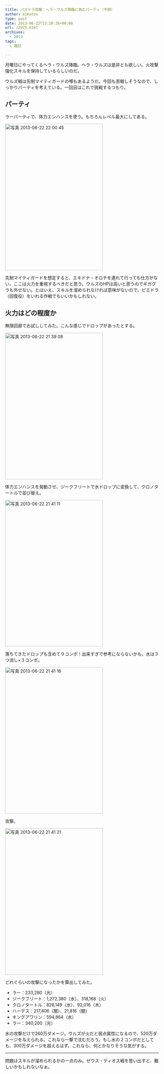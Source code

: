 ```yaml
---
title: パズドラ攻略：ヘラ・ウルズ降臨に挑むパーティ（予想）
author: eiKatou
type: post
date: 2013-06-22T13:20:26+00:00
url: /2925.html
archives:
  - 2013
tags:
  - 雑記

---
```

月曜日にやってくるヘラ・ウルズ降臨。ヘラ・ウルズは是非とも欲しい。火攻撃強化スキルを保持しているらしいのだ。

ウルズ戦は先制マイティガードの噂もあるようだ。今回も苦戦しそうなので、しっかりパーティを考えている。一回目はこれで挑戦するつもり。

## パーティ

ラーパーティで、体力エンハンスを使う。もちろんレベル最大にしてある。
  
[<img src="/blog/uploads/2013/06/37016ad8b2b7bf3e6b64f14069ea8599.jpg" alt="写真 2013-06-22 22 00 45" width="320" height="480" class="alignnone size-full wp-image-2934" srcset="/blog/uploads/2013/06/37016ad8b2b7bf3e6b64f14069ea8599.jpg 320w, /blog/uploads/2013/06/37016ad8b2b7bf3e6b64f14069ea8599-200x300.jpg 200w" sizes="(max-width: 320px) 100vw, 320px" />][1]

先制マイティガードを想定すると、エキドナ・オロチを連れて行っても仕方がない。ここは火力を重視するべきだと思う。ウルズのHPは高いと思うのでギガグラも外せない。とはいえ、スキルを溜められなければ意味がないので、ピエドラ（回復役）をいれる作戦でもいいかもしれない。

<!--more-->

## 火力はどの程度か

無限回廊でお試ししてみた。こんな感じでドロップがあったとする。
  
[<img src="/blog/uploads/2013/06/10e1c1057e995dc65ba9770dc3636757.jpg" alt="写真 2013-06-22 21 39 08" width="320" height="480" class="alignnone size-full wp-image-2929" srcset="/blog/uploads/2013/06/10e1c1057e995dc65ba9770dc3636757.jpg 320w, /blog/uploads/2013/06/10e1c1057e995dc65ba9770dc3636757-200x300.jpg 200w" sizes="(max-width: 320px) 100vw, 320px" />][2]

体力エンハンスを発動させ、ジークフリートで水ドロップに変換して、クロノタートルで並び替え。
  
[<img src="/blog/uploads/2013/06/fe20066ca9dcb63aeae53c615484e508.jpg" alt="写真 2013-06-22 21 41 11" width="320" height="480" class="alignnone size-full wp-image-2930" srcset="/blog/uploads/2013/06/fe20066ca9dcb63aeae53c615484e508.jpg 320w, /blog/uploads/2013/06/fe20066ca9dcb63aeae53c615484e508-200x300.jpg 200w" sizes="(max-width: 320px) 100vw, 320px" />][3]

落ちてきたドロップも含めて９コンボ！出来すぎで参考にならないかも。水は３つ消し×３コンボ。
  
[<img src="/blog/uploads/2013/06/d8b4331cf090edbbe304ce8ef6cd6d33.jpg" alt="写真 2013-06-22 21 41 16" width="320" height="480" class="alignnone size-full wp-image-2931" srcset="/blog/uploads/2013/06/d8b4331cf090edbbe304ce8ef6cd6d33.jpg 320w, /blog/uploads/2013/06/d8b4331cf090edbbe304ce8ef6cd6d33-200x300.jpg 200w" sizes="(max-width: 320px) 100vw, 320px" />][4]

攻撃。
  
[<img src="/blog/uploads/2013/06/d826544b9e51bf9a378b259798e69101.jpg" alt="写真 2013-06-22 21 41 21" width="320" height="480" class="alignnone size-full wp-image-2928" srcset="/blog/uploads/2013/06/d826544b9e51bf9a378b259798e69101.jpg 320w, /blog/uploads/2013/06/d826544b9e51bf9a378b259798e69101-200x300.jpg 200w" sizes="(max-width: 320px) 100vw, 320px" />][5] 

どれぐらいの攻撃になったかを算出してみた。

  * ラー：233,280（光）
  * ジークフリート：1,272,380（水）、318,168（火）
  * クロノタートル：828,149（水）、92,016（木）
  * ハーデス：217,406（闇）、21,816（闇）
  * キングアワリン：594,864（水）
  * ラー：340,200（光）

水の攻撃だけで260万ダメージ。ウルズが火だと弱点属性になるので、520万ダメージを与えられる。これなら一撃で沈むだろう。もし水の２コンボだとしても、300万ダメージを超えるはず。これなら、何とかなりそうな気がする。 

* * *

問題はスキルが溜められるかの一点のみ。ゼウス・ディオス戦を思い出すと、難しいかもしれないなぁ。

 [1]: /blog/uploads/2013/06/37016ad8b2b7bf3e6b64f14069ea8599.jpg
 [2]: /blog/uploads/2013/06/10e1c1057e995dc65ba9770dc3636757.jpg
 [3]: /blog/uploads/2013/06/fe20066ca9dcb63aeae53c615484e508.jpg
 [4]: /blog/uploads/2013/06/d8b4331cf090edbbe304ce8ef6cd6d33.jpg
 [5]: /blog/uploads/2013/06/d826544b9e51bf9a378b259798e69101.jpg
